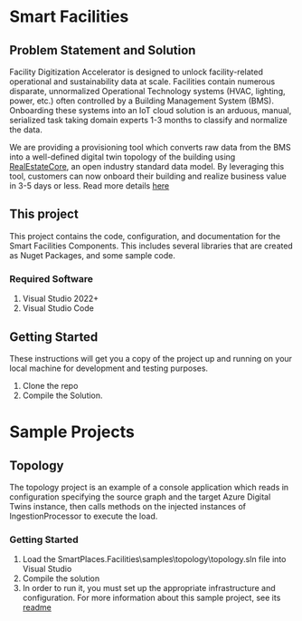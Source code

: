 # Smart Facilities

## Problem Statement and Solution
Facility Digitization Accelerator is designed to unlock facility-related operational and sustainability data at scale. Facilities contain numerous disparate, unnormalized Operational Technology systems (HVAC, lighting, power, etc.) often controlled by a Building Management System (BMS). Onboarding these systems into an IoT cloud solution is an arduous, manual, serialized task taking domain experts 1-3 months to classify and normalize the data. 

We are providing a provisioning tool which converts raw data from the BMS into a well-defined digital twin topology of the building using [RealEstateCore](https://github.com/RealEstateCore/REC), an open industry standard data model. By leveraging this tool, customers can now onboard their building and realize business value in 3-5 days or less. Read more details [here](docs/Facility%20Digitization%20Accelerator%20Preview.docx)

## This project
This project contains the code, configuration, and documentation for the Smart Facilities Components. This includes several libraries that are created as Nuget Packages, and some sample code.

### Required Software

1. Visual Studio 2022+
2. Visual Studio Code

## Getting Started

These instructions will get you a copy of the project up and running on your local machine for development and testing purposes.

1. Clone the repo
3. Compile the Solution.

# Sample Projects

## Topology

The topology project is an example of a console application which reads in configuration specifying the source graph and the target Azure Digital Twins instance, then calls methods on the injected instances of IngestionProcessor to execute the load.

### Getting Started

1. Load the SmartPlaces.Facilities\samples\topology\topology.sln file into Visual Studio
2. Compile the solution
3. In order to run it, you must set up the appropriate infrastructure and configuration. For more information about this sample project, see its [readme](samples/Topology/src/README.md)